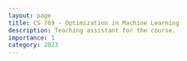 ```yaml
---
layout: page
title: CS 769 - Optimization in Machine Learning
description: Teaching assistant for the course.
importance: 1
category: 2023
---
```


